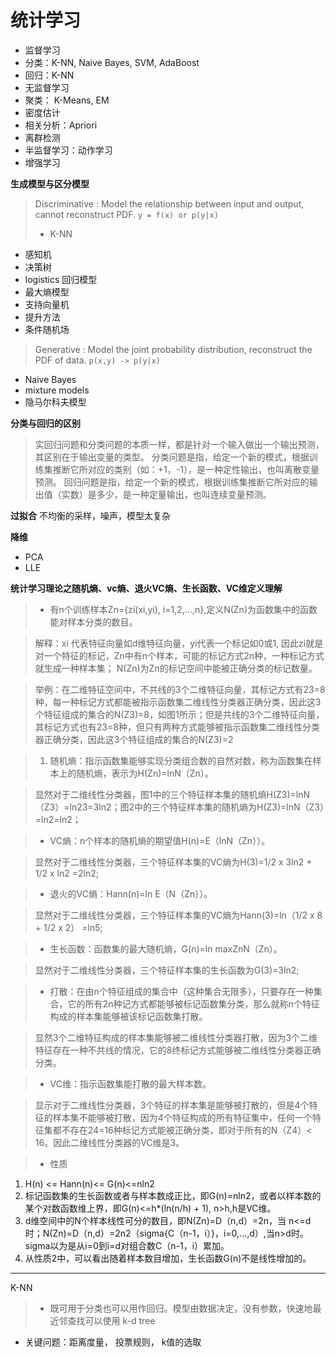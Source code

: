 # 统计学习
* 监督学习
 * 分类：K-NN, Naive Bayes, SVM, AdaBoost
 * 回归：K-NN
* 无监督学习
 * 聚类： K-Means, EM
 * 密度估计
 * 相关分析：Apriori
 * 离群检测
* 半监督学习：动作学习
* 增强学习


**生成模型与区分模型**
>Discriminative : Model the relationship between input and output, cannot reconstruct PDF. `y = f(x) or p(y|x)`
> * K-NN
* 感知机
* 决策树
* logistics 回归模型
* 最大熵模型
* 支持向量机
* 提升方法
* 条件随机场

>Generative : Model the joint probability distribution, reconstruct the PDF of data. `p(x,y) -> p(y|x)`
 * Naive Bayes
 * mixture models
 * 隐马尔科夫模型


**分类与回归的区别**

>实回归问题和分类问题的本质一样，都是针对一个输入做出一个输出预测，其区别在于输出变量的类型。
分类问题是指，给定一个新的模式，根据训练集推断它所对应的类别（如：+1，-1），是一种定性输出，也叫离散变量预测。
回归问题是指，给定一个新的模式，根据训练集推断它所对应的输出值（实数）是多少，是一种定量输出，也叫连续变量预测。

**过拟合** 不均衡的采样，噪声，模型太复杂

**降维**
* PCA
* LLE

**统计学习理论之随机熵、vc熵、退火VC熵、生长函数、VC维定义理解**
>* 有n个训练样本Zn={zi(xi,yi), i=1,2,...,n},定义N(Zn)为函数集中的函数能对样本分类的数目。

>  解释：xi 代表特征向量如d维特征向量，yi代表一个标记如0或1, 因此zi就是对一个特征的标记，Zn中有n个样本，可能的标记方式2n种，一种标记方式就生成一种样本集；
N(Zn)为Zn的标记空间中能被正确分类的标记数量。

>  举例：在二维特征空间中，不共线的3个二维特征向量，其标记方式有23=8种，每一种标记方式都能被指示函数集二维线性分类器正确分类，因此这3个特征组成的集合的N(Z3)=8，如图1所示；但是共线的3个二维特征向量，其标记方式也有23=8种，但只有两种方式能够被指示函数集二维线性分类器正确分类，因此这3个特征组成的集合的N(Z3)=2


>1. 随机熵：指示函数集能够实现分类组合数的自然对数，称为函数集在样本上的随机熵，表示为H(Zn)=lnN（Zn）。

>  显然对于二维线性分类器，图1中的三个特征样本集的随机熵H(Z3)=lnN（Z3）=ln23=3ln2；图2中的三个特征样本集的随机熵为H(Z3)=lnN（Z3）=ln2=ln2；

>* VC熵：n个样本的随机熵的期望值H(n)=E（lnN（Zn））。

>  显然对于二维线性分类器，三个特征样本集的VC熵为H(3)=1/2 x 3ln2 + 1/2 x ln2 =2ln2;

>* 退火的VC熵：Hann(n)=ln E（N（Zn））。

>    显然对于二维线性分类器，三个特征样本集的VC熵为Hann(3)=ln（1/2 x 8 + 1/2 x 2） =ln5;

>* 生长函数：函数集的最大随机熵，G(n)=ln maxZnN（Zn）。

>  显然对于二维线性分类器，三个特征样本集的生长函数为G(3)=3ln2;

>* 打散：在由n个特征组成的集合中（这种集合无限多），只要存在一种集合，它的所有2n种记方式都能够被标记函数集分类，那么就称n个特征构成的样本集能够被该标记函数集打散。

>  显然3个二维特征构成的样本集能够被二维线性分类器打散，因为3个二维特征存在一种不共线的情况，它的8终标记方式能够被二维线性分类器正确分类。

>* VC维：指示函数集能打散的最大样本数。

> 显示对于二维线性分类器，3个特征的样本集是能够被打散的，但是4个特征的样本集不能够被打散，因为4个特征构成的所有特征集中，任何一个特征集都不存在24=16种标记方式能被正确分类，即对于所有的N（Z4）< 16。因此二维线性分类器的VC维是3。

 >* 性质
  1. H(n) <= Hann(n)<= G(n)<=nln2
  2. 标记函数集的生长函数或者与样本数成正比，即G(n)=nln2，或者以样本数的某个对数函数维上界，即G(n)<=h*(ln(n/h) + 1), n>h,h是VC维。
  3. d维空间中的N个样本线性可分的数目，即N(Zn)=D（n,d）=2n，当 n<=d 时；N(Zn)=D（n,d）=2n2（sigma{C（n-1，i）}，i=0,...,d）,当n>d时。sigma以为是从i=0到i=d对组合数C（n-1，i）累加。
  4. 从性质2中，可以看出随着样本数目增加，生长函数G(n)不是线性增加的。

---
K-NN
>* 既可用于分类也可以用作回归。模型由数据决定，没有参数，快速地最近邻查找可以使用 k-d tree
* 关键问题：距离度量， 投票规则， k值的选取
